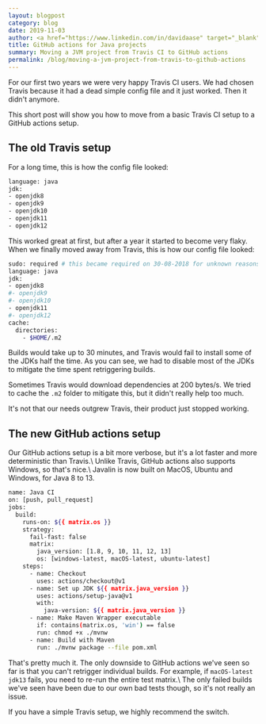 ```yaml
---
layout: blogpost
category: blog
date: 2019-11-03
author: <a href="https://www.linkedin.com/in/davidaase" target="_blank">David Åse</a>
title: GitHub actions for Java projects
summary: Moving a JVM project from Travis CI to GitHub actions
permalink: /blog/moving-a-jvm-project-from-travis-to-github-actions
---
```


For our first two years we were very happy Travis CI users. We had chosen Travis because it had a
dead simple config file and it just worked. Then it didn't anymore.

This short post will show you how to move from a basic Travis CI setup to a GitHub actions setup.

## The old Travis setup

For a long time, this is how the config file looked:

```bash
language: java
jdk:
- openjdk8
- openjdk9
- openjdk10
- openjdk11
- openjdk12
```

This worked great at first, but after a year it started to become very flaky.
When we finally moved away from Travis, this is how our config file looked:

```bash
sudo: required # this became required on 30-08-2018 for unknown reasons
language: java
jdk:
- openjdk8
#- openjdk9
#- openjdk10
- openjdk11
#- openjdk12
cache:
  directories:
    - $HOME/.m2
```

Builds would take up to 30 minutes, and Travis would fail to install some of the JDKs half the time.
As you can see, we had to disable most of the JDKs to mitigate the time spent retriggering builds.

Sometimes Travis would download dependencies at 200 bytes/s. We tried to cache the `.m2` folder
to mitigate this, but it didn't really help too much.

It's not that our needs outgrew Travis, their product just stopped working.

## The new GitHub actions setup

Our GitHub actions setup is a bit more verbose, but it's a lot faster and more deterministic than Travis.\\
Unlike Travis, GitHub actions also supports Windows, so that's nice.\\
Javalin is now built on MacOS, Ubuntu and Windows, for Java 8 to 13.

```bash
name: Java CI
on: [push, pull_request]
jobs:
  build:
    runs-on: ${{ matrix.os }}
    strategy:
      fail-fast: false
      matrix:
        java_version: [1.8, 9, 10, 11, 12, 13]
        os: [windows-latest, macOS-latest, ubuntu-latest]
    steps:
      - name: Checkout
        uses: actions/checkout@v1
      - name: Set up JDK ${{ matrix.java_version }}
        uses: actions/setup-java@v1
        with:
          java-version: ${{ matrix.java_version }}
      - name: Make Maven Wrapper executable
        if: contains(matrix.os, 'win') == false
        run: chmod +x ./mvnw
      - name: Build with Maven
        run: ./mvnw package --file pom.xml
```

That's pretty much it. The only downside to GitHub actions we've seen so far is that you can't retrigger individual builds.
For example, if `macOS-latest jdk13` fails, you need to re-run the entire test matrix.\\
The only failed builds we've seen have been due to our own bad tests though, so it's not really an issue.

If you have a simple Travis setup, we highly recommend the switch.
